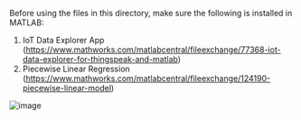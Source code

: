 Before using the files in this directory, make sure the following is installed in MATLAB:
1. IoT Data Explorer App (https://www.mathworks.com/matlabcentral/fileexchange/77368-iot-data-explorer-for-thingspeak-and-matlab)
2. Piecewise Linear Regression (https://www.mathworks.com/matlabcentral/fileexchange/124190-piecewise-linear-model)

![image](https://user-images.githubusercontent.com/79315379/218377963-5e463b62-9042-45c0-9193-90758428b899.png)
